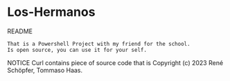 # Los-Hermanos

README

    That is a Powershell Project with my friend for the school.
    Is open source, you can use it for your self.

NOTICE
    Curl contains piece of source code that is Copyright (c) 2023 René Schöpfer, Tommaso Haas.


